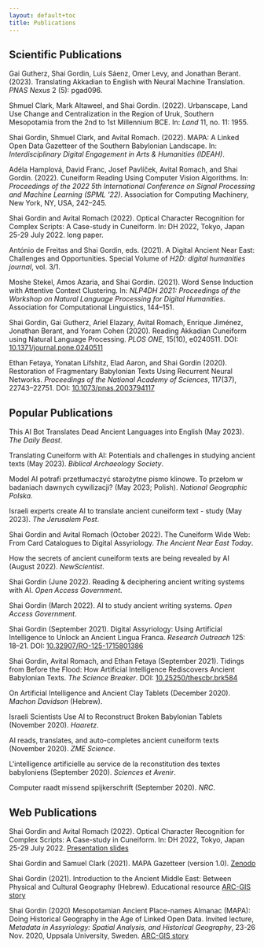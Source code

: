 ```yaml
---
layout: default+toc
title: Publications
---
```


## <i class="fas fa-book"></i> Scientific Publications

Gai Gutherz, Shai Gordin, Luis Sáenz, Omer Levy, and Jonathan Berant. (2023). Translating Akkadian to English with Neural Machine Translation. _PNAS Nexus_ 2 (5): pgad096. <a href="https://doi.org/10.1093/pnasnexus/pgad096" target="_blank"><i class="fas fa-external-link-square-alt"></i></a>

Shmuel Clark, Mark Altaweel, and Shai Gordin. (2022). Urbanscape, Land Use Change and Centralization in the Region of Uruk, Southern Mesopotamia from the 2nd to 1st Millennium BCE. In: _Land_ 11, no. 11: 1955. <a href="https://doi.org/10.3390/land11111955" target="_blank"><i class="fas fa-external-link-square-alt"></i></a>

Shai Gordin, Shmuel Clark, and Avital Romach. (2022). MAPA: A Linked Open Data Gazetteer of the Southern Babylonian Landscape. In: _Interdisciplinary Digital Engagement in Arts & Humanities (IDEAH)_. <a href="https://doi.org/10.21428/f1f23564.8d442eea" target="_blank"><i class="fas fa-external-link-square-alt"></i></a>

Adéla Hamplová, David Franc, Josef Pavlíček, Avital Romach, and Shai Gordin. (2022). Cuneiform Reading Using Computer Vision Algorithms. In: _Proceedings of the 2022 5th International Conference on Signal Processing and Machine Learning (SPML '22)_. Association for Computing Machinery, New York, NY, USA, 242–245. <a href="https://doi.org/10.1145/3556384.3556421" target="_blank"><i class="fas fa-external-link-square-alt"></i></a>

Shai Gordin and Avital Romach (2022). Optical Character Recognition for Complex Scripts: A Case-study in Cuneiform. In: DH 2022, Tokyo, Japan 25-29 July 2022. long paper. <a href="https://dh2022.adho.org/" target="_blank"><i class="fas fa-external-link-square-alt"></i></a>

António de Freitas and Shai Gordin, eds. (2021). A Digital Ancient Near East: Challenges and Opportunities. Special Volume of _H2D: digital humanities journal_, vol. 3/1. <a href="https://revistas.uminho.pt/index.php/h2d/issue/view/170" target="_blank"><i class="fas fa-external-link-square-alt"></i></a>

Moshe Stekel, Amos Azaria, and Shai Gordin. (2021). Word Sense Induction with Attentive Context Clustering. In: _NLP4DH 2021: Proceedings of the Workshop on Natural Language Processing for Digital Humanities_. Association for Computational Linguistics, 144–151. <a href="https://rootroo.com/downloads/nlp4dh_proceedings_draft.pdf" target="_blank"><i class="fas fa-external-link-square-alt"></i></a>

Shai Gordin, Gai Gutherz, Ariel Elazary, Avital Romach, Enrique Jiménez, Jonathan Berant, and Yoram Cohen (2020). Reading Akkadian Cuneiform using Natural Language Processing. _PLOS ONE_, 15(10), e0240511. DOI: <a href="https://doi.org/10.1371/journal.pone.0240511" target="_blank">10.1371/journal.pone.0240511 <i class="fas fa-external-link-square-alt"></i></a>

Ethan Fetaya, Yonatan Lifshitz, Elad Aaron, and Shai Gordin (2020). Restoration of Fragmentary Babylonian Texts Using Recurrent Neural Networks. _Proceedings of the National Academy of Sciences_, 117(37), 22743–22751. DOI: <a href="https://doi.org/10.1073/pnas.2003794117" target="_blank">10.1073/pnas.2003794117 <i class="fas fa-external-link-square-alt"></i></a>

## <i class="far fa-newspaper"></i> Popular Publications

This AI Bot Translates Dead Ancient Languages into English (May 2023). _The Daily Beast_. <a href="https://www.thedailybeast.com/this-ai-bot-translates-dead-ancient-languages-into-english" target="_blank"><i class="fas fa-external-link-square-alt"></i></a>

Translating Cuneiform with AI: Potentials and challenges in studying ancient texts (May 2023). _Biblical Archaeology Society_. <a href="https://www.biblicalarchaeology.org/daily/ancient-cultures/ancient-near-eastern-world/translating-cuneiform-ai/" target="_blank"><i class="fas fa-external-link-square-alt"></i></a>

Model AI potrafi przetłumaczyć starożytne pismo klinowe. To przełom w badaniach dawnych cywilizacji? (May 2023; Polish). _National Geographic Polska_. <a href="https://www.national-geographic.pl/artykul/model-ai-potrafi-przetlumaczyc-starozytne-pismo-klinowe-to-przelom-w-badaniach-dawnych-cywilizacji-230505121010" target="_blank"><i class="fas fa-external-link-square-alt"></i></a>

Israeli experts create AI to translate ancient cuneiform text - study (May 2023). _The Jerusalem Post_. <a href="https://www.jpost.com/archaeology/article-741982" target="_blank"><i class="fas fa-external-link-square-alt"></i></a>

Shai Gordin and Avital Romach (October 2022). The Cuneiform Wide Web: From Card Catalogues to Digital Assyriology. _The Ancient Near East Today_. <a href="https://www.asor.org/anetoday/2022/10/cuneiform-wide-web" target="_blank"><i class="fas fa-external-link-square-alt"></i></a>

How the secrets of ancient cuneiform texts are being revealed by AI (August 2022). _NewScientist_. <a href="https://www.newscientist.com/article/mg25533981-400-how-the-secrets-of-ancient-cuneiform-texts-are-being-revealed-by-ai/" target="_blank"><i class="fas fa-external-link-square-alt"></i></a>

Shai Gordin (June 2022). Reading & deciphering ancient writing systems with AI. _Open Access Government_. <a href="https://www.openaccessgovernment.org/reading-deciphering-ancient-writing-systems-with-ai/137850/" target="_blank"><i class="fas fa-external-link-square-alt"></i></a>

Shai Gordin (March 2022). AI to study ancient writing systems. _Open Access Government_. <a href="https://www.openaccessgovernment.org/artificial-intelligence-study-ancient-writing-systems/132122/" target="_blank"><i class="fas fa-external-link-square-alt"></i></a>

Shai Gordin (September 2021). Digital Assyriology: Using Artificial Intelligence to Unlock an Ancient Lingua Franca. _Research Outreach_ 125: 18–21. DOI: <a href="https://doi.org/10.32907/RO-125-1715801386" target="_blank">10.32907/RO-125-1715801386 <i class="fas fa-external-link-square-alt"></i></a>

Shai Gordin, Avital Romach, and Ethan Fetaya (September 2021). Tidings from Before the Flood: How Artificial Intelligence Rediscovers Ancient Babylonian Texts. _The Science Breaker_. DOI: <a href="https://doi.org/10.25250/thescbr.brk584" target="_blank">10.25250/thescbr.brk584 <i class="fas fa-external-link-square-alt"></i></a>

On Artificial Intelligence and Ancient Clay Tablets (December 2020). _Machon Davidson_ (Hebrew). <a href="https://davidson.weizmann.ac.il/online/firefly/%D7%A2%D7%9C-%D7%91%D7%99%D7%A0%D7%94-%D7%9E%D7%9C%D7%90%D7%9B%D7%95%D7%AA%D7%99%D7%AA-%D7%95%D7%9C%D7%95%D7%97%D7%95%D7%AA-%D7%97%D7%A8%D7%A1-%D7%A2%D7%AA%D7%99%D7%A7%D7%99%D7%9D" target="_blank"><i class="fas fa-external-link-square-alt"></i></a>

Israeli Scientists Use AI to Reconstruct Broken Babylonian Tablets (November 2020). _Haaretz_. <a href="https://www.haaretz.com/israel-news/scientists-artificial-intelligence-babylonian-tablets-cuneiform-script-israel-1.9284653" target="_blank"><i class="fas fa-external-link-square-alt"></i></a>

AI reads, translates, and auto-completes ancient cuneiform texts (November 2020). _ZME Science_. <a href="https://www.zmescience.com/science/ai-reads-translates-cuneiform-052352/" target="_blank"><i class="fas fa-external-link-square-alt"></i></a>

L'intelligence artificielle au service de la reconstitution des textes babyloniens (September 2020). _Sciences et Avenir_.<a href="https://www.sciencesetavenir.fr/archeo-paleo/archeologie/l-intelligence-artificielle-au-service-de-la-reconstitution-des-textes-babyloniens_147234" target="_blank"><i class="fas fa-external-link-square-alt"></i></a>

Computer raadt missend spijkerschrift (September 2020). _NRC_. 
<a href="https://www.nrc.nl/nieuws/2020/09/07/computer-raadt-missend-spijkerschrift-a4011043" target="_blank"><i class="fas fa-external-link-square-alt"></i></a>

## <i class="fas fa-globe"></i> Web Publications

Shai Gordin and Avital Romach (2022). Optical Character Recognition for Complex Scripts: A Case-study in Cuneiform. In: DH 2022, Tokyo, Japan 25-29 July 2022. <a href="https://docs.google.com/presentation/d/1IMhTPGRwuwSmXgPuFcltaRTk2C4JvwKGYI_laiISE0A/edit?usp=sharing" target="_blank">Presentation slides <i class="fas fa-external-link-square-alt"></i></a>

Shai Gordin and Samuel Clark (2021). MAPA Gazetteer (version 1.0). 
<a href="https://zenodo.org/record/6411251#.Yv0AzXbMKUk" target="_blank">Zenodo  <i class="fas fa-external-link-square-alt"></i></a>

Shai Gordin (2021). Introduction to the Ancient Middle East: Between Physical and Cultural Geography (Hebrew). Educational resource <a href="https://www.arcgis.com/apps/MapJournal/index.html?appid=0d8ea53679044b78b8237690b5e4c842" target="_blank">ARC-GIS story <i class="fas fa-external-link-square-alt"></i></a>

Shai Gordin (2020) Mesopotamian Ancient Place-names Almanac (MAPA): Doing Historical Geography in the Age of Linked Open Data. Invited lecture, *Metadata in Assyriology: Spatial Analysis, and Historical Geography*, 23-26 Nov. 2020, Uppsala University, Sweden. <a href="https://arcg.is/0mLyC8" target="_blank">ARC-GIS story <i class="fas fa-external-link-square-alt"></i></a>
